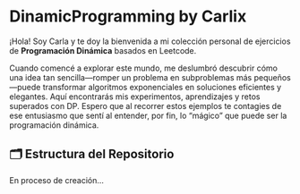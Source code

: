 # DinamicProgramming by Carlix

¡Hola! Soy Carla y te doy la bienvenida a mi colección personal de ejercicios de **Programación Dinámica** basados en Leetcode.  

Cuando comencé a explorar este mundo, me deslumbró descubrir cómo una idea tan sencilla—romper un problema en subproblemas más pequeños—puede transformar algoritmos exponenciales en soluciones eficientes y elegantes. Aquí encontrarás mis experimentos, aprendizajes y retos superados con DP. Espero que al recorrer estos ejemplos te contagies de ese entusiasmo que sentí al entender, por fin, lo “mágico” que puede ser la programación dinámica.


## 🗂 Estructura del Repositorio

En proceso de creación...
